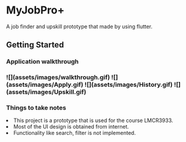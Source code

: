 
# MyJobPro+

A job finder and upskill prototype that made by using flutter.

## Getting Started

<h3>Application walkthrough<h3>
![](assets/images/walkthrough.gif)
![](assets/images/Apply.gif)
![](assets/images/History.gif)
![](assets/images/Upskill.gif)


<h3>Things to take notes</h3>
<li>
This project is a prototype that is used for the course LMCR3933. 
</li>
<li>Most of the UI design is obtained from internet.</li>
<li>Functionality like search, filter is not implemented.
